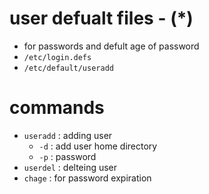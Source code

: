 # user defualt files - (*)
- for passwords and defult age of password
- `/etc/login.defs`
- `/etc/default/useradd`

# commands
- `useradd` : adding user
    - `-d` : add user home directory
    - `-p` : password
- `userdel` : delteing user
- `chage` : for password expiration 
